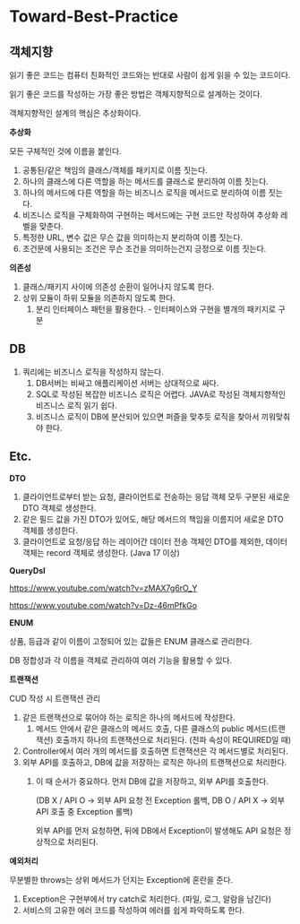 # Toward-Best-Practice
## 객체지향

읽기 좋은 코드는 컴퓨터 친화적인 코드와는 반대로 사람이 쉽게 읽을 수 있는 코드이다.

읽기 좋은 코드를 작성하는 가장 좋은 방법은 객체지향적으로 설계하는 것이다.

객체지향적인 설계의 핵심은 추상화이다.

**추상화**

모든 구체적인 것에 이름을 붙인다.

1. 공통된/같은 책임의 클래스/객체를 패키지로 이름 짓는다.
2. 하나의 클래스에 다른 역할을 하는 메서드를 클래스로 분리하여 이름 짓는다.
3. 하나의 메서드에 다른 역할을 하는 비즈니스 로직을 메서드로 분리하여 이름 짓는다.
4. 비즈니스 로직을 구체화하여 구현하는 메서드에는 구현 코드만 작성하여 추상화 레벨을 맞춘다.
5. 특정한 URL, 변수 값은 무슨 값을 의미하는지 분리하여 이름 짓는다.
6. 조건문에 사용되는 조건은 무슨 조건을 의미하는건지 긍정으로 이름 짓는다.

**의존성**

1. 클래스/패키지 사이에 의존성 순환이 일어나지 않도록 한다.
2. 상위 모듈이 하위 모듈을 의존하지 않도록 한다.
    1. 분리 인터페이스 패턴을 활용한다. - 인터페이스와 구현을 별개의 패키지로 구분

## **DB**

1. 쿼리에는 비즈니스 로직을 작성하지 않는다.
    1. DB서버는 비싸고 애플리케이션 서버는 상대적으로 싸다.
    2. SQL로 작성된 복잡한 비즈니스 로직은 어렵다. JAVA로 작성된 객체지향적인 비즈니스 로직 읽기 쉽다.
    3. 비즈니스 로직이 DB에 분산되어 있으면 퍼즐을 맞추듯 로직을 찾아서 끼워맞춰야 한다.

## Etc.

**DTO**

1. 클라이언트로부터 받는 요청, 클라이언트로 전송하는 응답 객체 모두 구분된 새로운 DTO 객체로 생성한다.
2. 같은 필드 값을 가진 DTO가 있어도, 해당 메서드의 책임을 이름지어 새로운 DTO 객체를 생성한다.
3. 클라이언트로 요청/응답 하는 레이어간 데이터 전송 객체인 DTO를 제외한, 데이터 객체는 record 객체로 생성한다. (Java 17 이상)

**QueryDsl**

https://www.youtube.com/watch?v=zMAX7g6rO_Y

https://www.youtube.com/watch?v=Dz-46mPfkGo

**ENUM**

상품, 등급과 같이 이름이 고정되어 있는 값들은 ENUM 클래스로 관리한다.

DB 정합성과 각 이름을 객체로 관리하여 여러 기능을 활용할 수 있다.

**트랜잭션**

CUD 작성 시 트랜잭션 관리

1. 같은 트랜잭션으로 묶어야 하는 로직은 하나의 메서드에 작성한다.
    1. 메서드 안에서 같은 클래스의 메서드 호출, 다른 클래스의 public 메서드(트랜잭션) 호출까지 하나의 트랜잭션으로 처리된다. (전파 속성이 REQUIRED일 때)
2. Controller에서 여러 개의 메서드를 호출하면 트랜잭션은 각 메서드별로 처리된다.
3. 외부 API를 호출하고, DB에 값을 저장하는 로직은 하나의 트랜잭션으로 처리한다.
    1. 이 때 순서가 중요하다. 먼저 DB에 값을 저장하고, 외부 API를 호출한다.
        
        (DB X / API O → 외부 API 요청 전 Exception 롤백, DB O / API X → 외부 API 호출 중 Exception 롤백)
        
        외부 API를 먼저 요청하면, 뒤에 DB에서 Exception이 발생해도 API 요청은 정상적으로 처리된다.
        

**예외처리**

무분별한 throws는 상위 메서드가 던지는 Exception에 혼란을 준다.

1. Exception은 구현부에서 try catch로 처리한다. (파일, 로그, 알람을 남긴다)
2. 서비스의 고유한 에러 코드를 작성하여 에러를 쉽게 파악하도록 한다.
